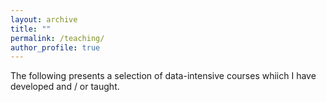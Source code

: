 ```yaml
---
layout: archive
title: ""
permalink: /teaching/
author_profile: true
---
```


The following presents a selection of data-intensive courses whiich I have developed and / or taught.
